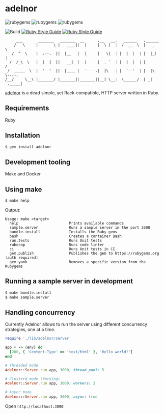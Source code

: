 # adelnor

![rubygems](https://badgen.net/rubygems/n/adelnor)
![rubygems](https://badgen.net/rubygems/v/adelnor/latest)
![rubygems](https://badgen.net/rubygems/dt/adelnor)

![Build](https://github.com/leandronsp/adelnor/actions/workflows/build.yml/badge.svg)
[![Ruby Style Guide](https://img.shields.io/badge/code_style-rubocop-brightgreen.svg)](https://github.com/rubocop/rubocop)
[![Ruby Style Guide](https://img.shields.io/badge/code_style-community-brightgreen.svg)](https://rubystyle.guide)
```
     ___       _______   _______  __      .__   __.   ______   .______      
    /   \     |       \ |   ____||  |     |  \ |  |  /  __  \  |   _  \     
   /  ^  \    |  .--.  ||  |__   |  |     |   \|  | |  |  |  | |  |_)  |    
  /  /_\  \   |  |  |  ||   __|  |  |     |  . `  | |  |  |  | |      /     
 /  _____  \  |  '--'  ||  |____ |  `----.|  |\   | |  `--'  | |  |\  \----.
/__/     \__\ |_______/ |_______||_______||__| \__|  \______/  | _| `._____|
```

[adelnor](https://rubygems.org/gems/adelnor) is a dead simple, yet Rack-compatible, HTTP server written in Ruby.

## Requirements

Ruby

## Installation
```bash
$ gem install adelnor
```

## Development tooling

Make and Docker

## Using make

```bash
$ make help
```
Output:
```
Usage: make <target>
  help                       Prints available commands
  sample.server              Runs a sample server in the port 3000
  bundle.install             Installs the Ruby gems
  bash                       Creates a container Bash
  run.tests                  Runs Unit tests
  rubocop                    Runs code linter
  ci                         Runs Unit tests in CI
  gem.publish                Publishes the gem to https://rubygems.org (auth required)
  gem.yank                   Removes a specific version from the Rubygems
```

## Running a sample server in development

```bash
$ make bundle.install
$ make sample.server
```

## Handling concurrency

Currently Adelnor allows to run the server using different concurrency strategies, one at a time.

```ruby
require './lib/adelnor/server'

app = -> (env) do
  [200, { 'Content-Type' => 'text/html' }, 'Hello world!']
end

# Threaded mode
Adelnor::Server.run app, 3000, thread_pool: 5

# Clusterd mode (forking)
Adelnor::Server.run app, 3000, workers: 2

# Async mode
Adelnor::Server.run app, 3000, async: true
```

Open `http://localhost:3000`
